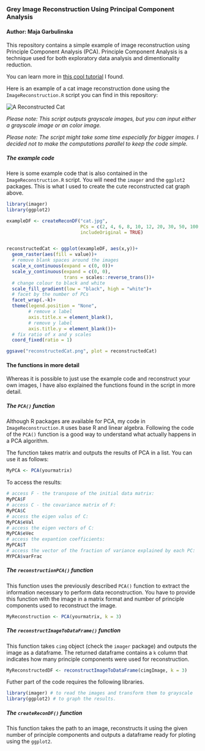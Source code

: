 ### Grey Image Reconstruction Using Principal Component Analysis
#### Author: Maja Garbulinska

This repository contains a simple example of image reconstruction using Principle Component Analysis (PCA). Principle Component Analysis is a technique used for both exploratory data analysis and dimentionality reduction. 

You can learn more in [this cool tutorial](https://www.datacamp.com/community/tutorials/pca-analysis-r) I found. 


Here is an example of a cat image reconstruction done using the `ImageReconstruction.R` script you can find in this repository: 

![A Reconstructed Cat](reconstructedCat.png?raw=true "A Reconstructed Cat")

*Please note: This script outputs grayscale images, but you can input either a grayscale image or an color image.*

*Please note: The script might take some time especially for bigger images. I decided not to make the computations parallel to keep the code simple.*

##### The example code
Here is some example code that is also contained in the `ImageReconstruction.R` script. You will need the `imager` and the `ggplot2` packages. This is what I used to create the cute reconstructed cat graph above. 

```R
library(imager)
library(ggplot2)

exampleDF <- createReconDF("cat.jpg", 
                           PCs = c(2, 4, 6, 8, 10, 12, 20, 30, 50, 100, 200), 
                           includeOriginal = TRUE)


reconstructedCat <- ggplot(exampleDF, aes(x,y))+
  geom_raster(aes(fill = value))+ 
  # remove blank spaces around the images
  scale_x_continuous(expand = c(0, 0))+
  scale_y_continuous(expand = c(0, 0),
                     trans = scales::reverse_trans())+
  # change colour to black and white
  scale_fill_gradient(low = "black", high = "white")+
  # facet by the number of PCs
  facet_wrap(.~k)+
  theme(legend.position = "None",
        # remove x label
        axis.title.x = element_blank(), 
        # remove y label
        axis.title.y = element_blank())+
  # fix ratio of x and y scales
  coord_fixed(ratio = 1)

ggsave("reconstructedCat.png", plot = reconstructedCat)
```
#### The functions in more detail
Whereas it is possible to just use the example code and reconstruct your own images, I have also explained the functions found in the script in more detail. 

##### The `PCA()` function
Although R packages are available for PCA, my code in `ImageReconstruction.R` uses base R and linear algebra. Following the code of the `PCA()` function is a good way to understand what actually happens in a PCA algorithm. 

The function takes matrix and outputs the results of PCA in a list. You can use it as follows:
```R
MyPCA <- PCA(yourmatrix)
```
To access the results:
```R
# access F - the transpose of the initial data matrix:
MyPCA$F
# access C - the covariance matrix of F:
MyPCA$C 
# access the eigen valus of C:
MyPCA$eVal
# access the eigen vectors of C:
MyPCA$eVec
# access the expantion coefficients:
MyPCA$T
# access the vector of the fraction of variance explained by each PC:
MYPCA$varFrac
```

##### The `reconstructionPCA()` function
This function uses the previously described `PCA()` function to extract the information necessary to perform data reconstruction. You have to provide this function with the image in a matrix format and number of principle components used to reconstruct the image. 

```R
MyReconstruction <- PCA(yourmatrix, k = 3)
```

##### The `reconstructImageToDataFrame()` function
This function takes `cimg` object (check the `imager` package) and outputs the image as a dataframe. The returned dataframe contains a `k` column that indicates how many principle components were used for reconstruction. 

```R
MyReconstructedDF <- reconstructImageToDataFrame(cimgImage, k = 3)
```

Futher part of the code requires the following libraries.

```R
library(imager) # to read the images and transform them to grayscale
library(ggplot2) # to graph the results. 
```
##### The `createReconDF()` function
This function takes the path to an image, reconstructs it using the given number of principle components and outputs a dataframe ready for ploting using the `ggplot2`.

